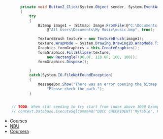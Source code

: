 ```c#

        private void Button2_Click(System.Object sender, System.EventArgs e)
        {
            try
            {
                Bitmap image1 = (Bitmap) Image.FromFile(@"C:\Documents and Settings\" +
                    @"All Users\Documents\My Music\music.bmp", true);

                TextureBrush texture = new TextureBrush(image1);
                texture.WrapMode = System.Drawing.Drawing2D.WrapMode.Tile;
                Graphics formGraphics = this.CreateGraphics();
                formGraphics.FillEllipse(texture, 
                    new RectangleF(90.0F, 110.0F, 100, 100));
                formGraphics.Dispose();

            }
            catch(System.IO.FileNotFoundException)
            {
                MessageBox.Show("There was an error opening the bitmap." +
                    "Please check the path.");
            }
```

```c#

    // TODO: When stat seeding to try start from index above 1000 Example:
    // context.Database.ExecuteSqlCommand("DBCC CHECKIDENT('MyTable', RESEED, 1000);");
```

- [Courses](http://www.unwe.bg/en/pages/401/professional-fields-and-specialities.html)
- [NBU](http://www.nbu.bg/en/prospective-students/admission-to-undergraduate-programs/bachelor-s-programs)
- [Coursera](https://tech.coursera.org/app-platform/catalog/)
